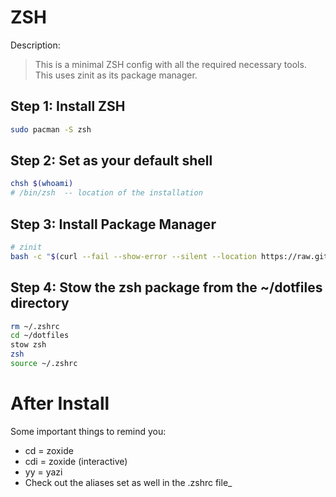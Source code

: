 # ZSH

Description:

> This is a minimal ZSH config with all the required necessary tools. This uses zinit as its package manager.

## Step 1: Install ZSH

```bash
sudo pacman -S zsh
```

## Step 2: Set as your default shell

```bash
chsh $(whoami)
# /bin/zsh  -- location of the installation
```

## Step 3: Install Package Manager

```bash
# zinit
bash -c "$(curl --fail --show-error --silent --location https://raw.githubusercontent.com/zdharma-continuum/zinit/HEAD/scripts/install.sh)"
```

## Step 4: Stow the zsh package from the ~/dotfiles directory

```bash
rm ~/.zshrc
cd ~/dotfiles
stow zsh
zsh
source ~/.zshrc
```


# After Install
Some important things to remind you:
- cd = zoxide
- cdi = zoxide (interactive)
- yy = yazi
- Check out the aliases set as well in the .zshrc file_
